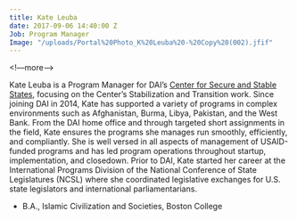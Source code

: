 ```yaml
---
title: Kate Leuba
date: 2017-09-06 14:40:00 Z
Job: Program Manager
Image: "/uploads/Portal%20Photo_K%20Leuba%20-%20Copy%20(002).jfif"
---
```


<!—more—>

Kate Leuba is a Program Manager for DAI’s [Center for Secure and Stable States](https://www.dai.com/our-work/solutions/fragile-states), focusing on the Center’s Stabilization and Transition work. Since joining DAI in 2014, Kate has supported a variety of programs in complex environments such as Afghanistan, Burma, Libya, Pakistan, and the West Bank. From the DAI home office and through targeted short assignments in the field, Kate ensures the programs she manages run smoothly, efficiently, and compliantly. She is well versed in all aspects of management of USAID-funded programs and has led program operations throughout startup, implementation, and closedown. Prior to DAI, Kate started her career at the International Programs Division of the National Conference of State Legislatures (NCSL) where she coordinated legislative exchanges for U.S. state legislators and international parliamentarians.

* B.A., Islamic Civilization and Societies, Boston College